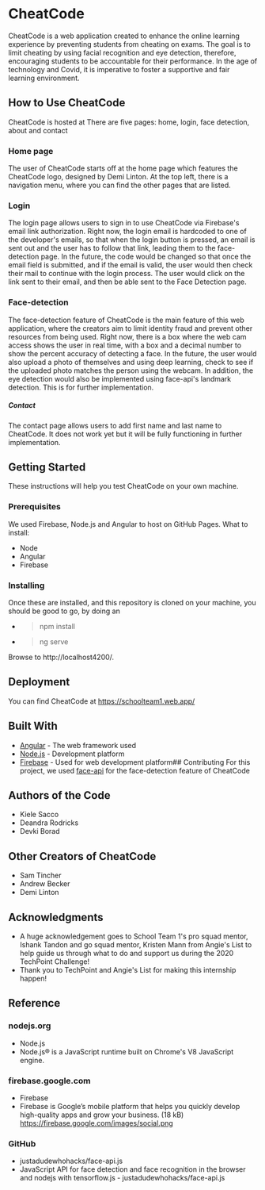 # CheatCode
CheatCode is a web application created to enhance the online learning experience by preventing students from cheating on exams. The goal is to limit cheating by using facial recognition and eye detection, therefore, encouraging students to be accountable for their performance. In the age of technology and Covid, it is imperative to foster a supportive and fair learning environment.

## How to Use CheatCode
CheatCode is hosted at <insertLinkLater>There are five  pages: home, login, face detection, about and contact

### Home page
The user of CheatCode starts off at the home page which features the CheatCode logo, designed by Demi Linton. At the top left, there is a navigation menu, where you can find the other pages that are listed.

### Login
The login page allows users to sign in to use CheatCode via Firebase's email link authorization. Right now, the login email is hardcoded to one of the developer's emails, so that when the login button is pressed, an email is sent out and the user has to follow that link, leading them to the face-detection page. In the future, the code would be changed so that once the email field is submitted, and if the email is valid, the user would then check their mail to continue with the login process. The user would click on the link sent to their email, and then be able sent to the Face Detection page.

### Face-detection
The face-detection feature of CheatCode is the main feature of this web application, where the creators aim to limit identity fraud and prevent other resources from being used. Right now, there is a box where the web cam access shows the user in real time, with a box and a decimal number to show the percent accuracy of detecting a face. In the future, the user would also upload a photo of themselves and using deep learning, check to see if the uploaded photo matches the person using the webcam. In addition, the eye detection would also be implemented using face-api's landmark detection. This is for further implementation.

##### Contact
The contact page allows users to add first name and last name to CheatCode. It does not work yet but it will be fully functioning in further implementation. 

## Getting Started 
These instructions will help you test CheatCode on your own machine.

### Prerequisites
We used Firebase, Node.js and Angular to host on GitHub Pages.
What to install:
- Node
- Angular
- Firebase

### Installing 
Once these are installed, and this repository  is cloned on your machine, you should be good to go, by doing an
* > npm install
* > ng serve

Browse to http://localhost4200/.

## Deployment 
You can find CheatCode at https://schoolteam1.web.app/

## Built With
* [Angular](https://cli.angular.io/) - The web framework used
* [Node.js](https://nodejs.org/en/) - Development platform
* [Firebase](https://firebase.google.com/) - Used for web development platform## Contributing For this project, we used [face-api](https://github.com/justadudewhohacks/face-api.js) for the face-detection feature of CheatCode

## Authors of the Code
* Kiele Sacco
* Deandra Rodricks
* Devki Borad

## Other Creators of CheatCode
* Sam Tincher
*  Andrew Becker
* Demi Linton

## Acknowledgments
* A huge acknowledgement goes to School Team 1's pro squad mentor, Ishank Tandon and go squad mentor, Kristen Mann from Angie's List to help guide us through what to do and support us during the 2020 TechPoint Challenge!
* Thank you to TechPoint and Angie's List for making this internship happen!

## Reference 

### nodejs.org
* Node.js
* Node.js® is a JavaScript runtime built on Chrome's V8 JavaScript engine.

###  firebase.google.com
* Firebase
* Firebase is Google’s mobile platform that helps you quickly develop high-quality apps and grow your business. (18 kB)
https://firebase.google.com/images/social.png

### GitHub
* justadudewhohacks/face-api.js
* JavaScript API for face detection and face recognition in the browser and nodejs with tensorflow.js - justadudewhohacks/face-api.js
